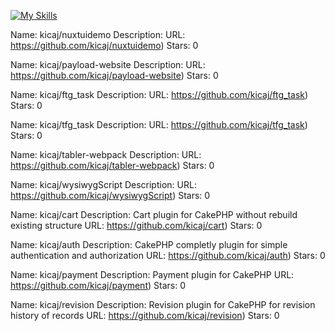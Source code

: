 [![My Skills](https://skillicons.dev/icons?i=php,laravel,js,vue,nuxt,tailwind,docker)](https://skillicons.dev)


Name: kicaj/nuxtuidemo
Description: 
URL: https://github.com/kicaj/nuxtuidemo)
Stars: 0

Name: kicaj/payload-website
Description: 
URL: https://github.com/kicaj/payload-website)
Stars: 0

Name: kicaj/ftg_task
Description: 
URL: https://github.com/kicaj/ftg_task)
Stars: 0

Name: kicaj/tfg_task
Description: 
URL: https://github.com/kicaj/tfg_task)
Stars: 0

Name: kicaj/tabler-webpack
Description: 
URL: https://github.com/kicaj/tabler-webpack)
Stars: 0

Name: kicaj/wysiwygScript
Description: 
URL: https://github.com/kicaj/wysiwygScript)
Stars: 0

Name: kicaj/cart
Description: Cart plugin for CakePHP without rebuild existing structure
URL: https://github.com/kicaj/cart)
Stars: 0

Name: kicaj/auth
Description: CakePHP completly plugin for simple authentication and authorization 
URL: https://github.com/kicaj/auth)
Stars: 0

Name: kicaj/payment
Description: Payment plugin for CakePHP
URL: https://github.com/kicaj/payment)
Stars: 0

Name: kicaj/revision
Description: Revision plugin for CakePHP for revision history of records
URL: https://github.com/kicaj/revision)
Stars: 0

